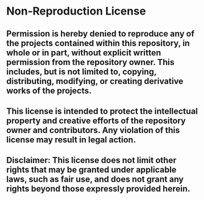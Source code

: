 # Non-Reproduction License

## Permission is hereby denied to reproduce any of the projects contained within this repository, in whole or in part, without explicit written permission from the repository owner. This includes, but is not limited to, copying, distributing, modifying, or creating derivative works of the projects.

## This license is intended to protect the intellectual property and creative efforts of the repository owner and contributors. Any violation of this license may result in legal action.

## Disclaimer: This license does not limit other rights that may be granted under applicable laws, such as fair use, and does not grant any rights beyond those expressly provided herein.
